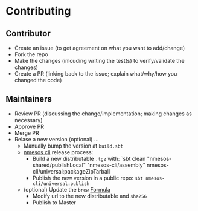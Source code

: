 # Contributing

## Contributor

* Create an issue (to get agreement on what you want to add/change)
* Fork the repo
* Make the changes (inlcuding writing the test(s) to verify/validate the changes)
* Create a PR (linking back to the issue; explain what/why/how you changed the code)

## Maintainers

* Review PR (discussing the change/implementation; making changes as necessary)
* Approve PR
* Merge PR
* Relase a new version (optional) ...
  * Manually bump the version at `build.sbt`
  * [nmesos cli](cli/README.md) release process:
    * Build a new distributable `.tgz` with:
    `sbt clean "nmesos-shared/publishLocal"  "nmesos-cli/assembly" nmesos-cli/universal:packageZipTarball
    * Publish the new version in a public repo:
    `sbt nmesos-cli/universal:publish`
  * (optional) Update the `brew` [Formula](Formula/nmesos-cli.rb)
    * Modify url to the new distributable and `sha256`
    * Publish to Master
